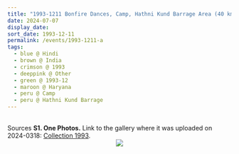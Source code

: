 ```yaml
---
title: "1993-1211 Bonfire Dances, Camp, Hathni Kund Barrage Area (40 kms NE of Yamunānagar), Haryana, India"
date: 2024-07-07
display_date: 
sort_date: 1993-12-11
permalink: /events/1993-1211-a
tags:
  - blue @ Hindi
  - brown @ India
  - crimson @ 1993
  - deeppink @ Other
  - green @ 1993-12
  - maroon @ Haryana
  - peru @ Camp
  - peru @ Hathni Kund Barrage
---
```


<br>

<wave-list>
  <list-title color="DarkSeaGreen" width="40">Sources</list-title>
  <list-item color="BlanchedAlmond"  width="280"><b>S1. One Photos.</b> Link to the gallery where it was uploaded on 2024-0318: <a href="https://eternalmoments.smugmug.com/Collections/Edward-Saugstad-Collection/1993">Collection 1993</a>.</list-item>
</wave-list>

<div style="text-align: center"><img src="https://pub-bcc3cbe9b1e94ba1ac28915f7a3900fa.r2.dev/1993-1211_Bonfire_Dances_Camp_Hathni_Kund_Barrage_Area_(40_kms_NE_of_Yamunanagar)_Haryana_India_01_(Photo_credt_Brigitte_and_Edward_Saugstad).jpg" /></div>